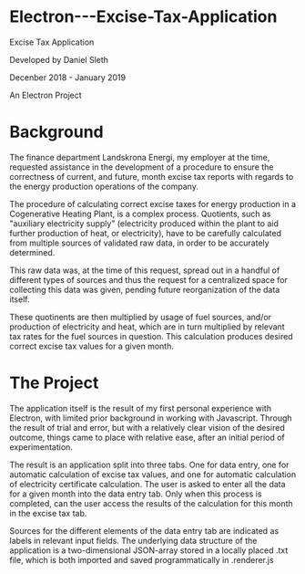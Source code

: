 # Electron---Excise-Tax-Application

Excise Tax Application

Developed by Daniel Sleth

Decenber 2018 - January 2019

An Electron Project

# Background

The finance department Landskrona Energi, my employer at the time, requested assistance in the
development of a procedure to ensure the correctness of current, and future, month excise tax 
reports with regards to the energy production operations of the company.

The procedure of calculating correct excise taxes for energy production in a Cogenerative Heating Plant,
is a complex process. Quotients, such as "auxiliary electricity supply" (electricity produced within
the plant to aid further production of heat, or electricity), have to be carefully calculated from
multiple sources of validated raw data, in order to be accurately determined. 

This raw data was, at the time of this request, spread out in a handful of different types of sources 
and thus the request for a centralized space for collecting this data was given, pending future 
reorganization of the data itself.

These quotinents are then multiplied by usage of fuel sources, and/or production of electricity and heat,
which are in turn multiplied by relevant tax rates for the fuel sources in question. This calculation
produces desired correct excise tax values for a given month.

# The Project

The application itself is the result of my first personal experience with Electron, with limited prior
background in working with Javascript. Through the result of trial and error, but with a relatively
clear vision of the desired outcome, things came to place with relative ease, after an initial period
of experimentation.

The result is an application split into three tabs. One for data entry, one for automatic calculation
of excise tax values, and one for automatic calculation of electricity certificate calculation. The 
user is asked to enter all the data for a given month into the data entry tab. Only when this process
is completed, can the user access the results of the calculation for this month in the excise tax tab. 

Sources for the different elements of the data entry tab are indicated as labels in relevant input fields.
The underlying data structure of the application is a two-dimensional JSON-array stored in a locally placed
.txt file, which is both imported and saved programmatically in .renderer.js 




